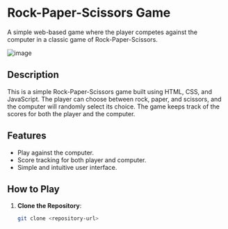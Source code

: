 # Rock-Paper-Scissors Game

A simple web-based game where the player competes against the computer in a classic game of Rock-Paper-Scissors.

![image](https://github.com/user-attachments/assets/acd0450c-cf97-4e94-aa90-d4e8a3d9cbc5)


## Description

This is a simple Rock-Paper-Scissors game built using HTML, CSS, and JavaScript. The player can choose between rock, paper, and scissors, and the computer will randomly select its choice. The game keeps track of the scores for both the player and the computer.

## Features

- Play against the computer.
- Score tracking for both player and computer.
- Simple and intuitive user interface.

## How to Play

1. **Clone the Repository**:
   ```bash
   git clone <repository-url>
